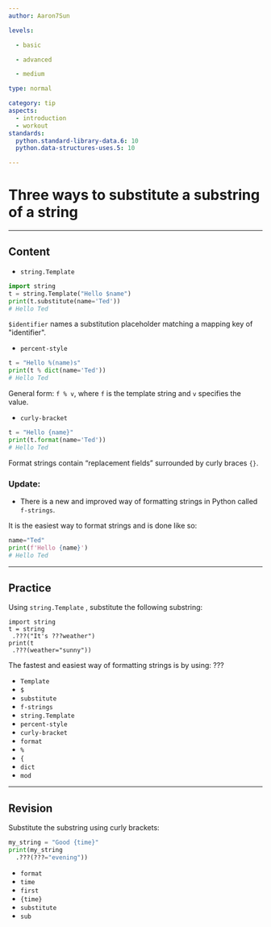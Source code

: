 ```yaml
---
author: Aaron7Sun

levels:

  - basic

  - advanced

  - medium

type: normal

category: tip
aspects:
  - introduction
  - workout
standards:
  python.standard-library-data.6: 10
  python.data-structures-uses.5: 10

---
```


# Three ways to substitute a substring of a string

---
## Content

- `string.Template`
```python
import string
t = string.Template("Hello $name")
print(t.substitute(name='Ted'))
# Hello Ted
```
`$identifier` names a substitution placeholder matching a mapping key of "identifier".

- `percent-style`

```python
t = "Hello %(name)s"
print(t % dict(name='Ted'))
# Hello Ted
```
General form: `f % v`, where `f` is the template string and `v` specifies the value.

- `curly-bracket`
```python
t = "Hello {name}"
print(t.format(name='Ted'))
# Hello Ted
```
Format strings contain “replacement fields” surrounded by curly braces `{}`.

### Update: 

- There is a new and improved way of formatting strings in Python called `f-strings`.

It is the easiest way to format strings and is done like so:
```python
name="Ted"
print(f'Hello {name}')
# Hello Ted
```

---
## Practice

Using `string.Template` , substitute the following substring:
```
import string
t = string
 .???("It's ???weather")
print(t
 .???(weather="sunny"))
```

The fastest and easiest way of formatting strings is by using: ???

* `Template`
* `$`
* `substitute`
* `f-strings`
* `string.Template`
* `percent-style`
* `curly-bracket`
* `format`
* `%`
* `{`
* `dict`
* `mod`

---
## Revision

Substitute the substring using curly brackets:
```python
my_string = "Good {time}"
print(my_string
  .???(???="evening"))
```

* `format`
* `time`
* `first`
* `{time}`
* `substitute`
* `sub`
